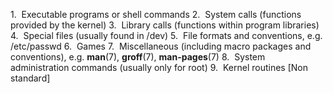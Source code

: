 1.  Executable programs or shell commands
2.  System calls (functions provided by the kernel)
3.  Library calls (functions within program libraries)
4.  Special files (usually found in /dev)
5.  File formats and conventions, e.g. /etc/passwd
6.  Games
7.  Miscellaneous (including macro packages and conventions), e.g. **man**(7), **groff**(7), **man-pages**(7)
8.  System administration commands (usually only for root)
9.  Kernel routines [Non standard]